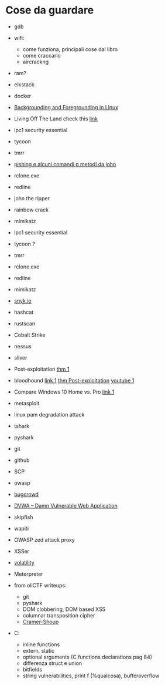 # Cose da guardare
- gdb
- wifi: 
	- come funziona, principali cose dal libro
	- come craccarlo
	- aircrackng
	  
- ram?
- elkstack
- docker
- [Backgrounding and Foregrounding in Linux](#backgrounding-and-foregrounding-in-linux)
- Living Off The Land check this [link](https://lolbas-project.github.io/)
- lpc1 security essential
- tycoon
- tmrr
- [pishing e alcuni comandi p metodi da john](#phising)
- rclone.exe
- redline
- john the ripper
- rainbow crack
- mimikatz
- lpc1 security essential
- tycoon ?
- tmrr
- rclone.exe
- redline
- mimikatz
- [snyk.io](https://snyk.io/)
- hashcat
- rustscan
- Cobalt Strike
- nessus
- sliver
- Post-exploitation [thm 1](https://tryhackme.com/room/postexploit)
- bloodhound [link 1](https://www.pentestpartners.com/security-blog/bloodhound-walkthrough-a-tool-for-many-tradecrafts/)  [thm Post-exploitation](https://tryhackme.com/room/postexploit) [youtube 1](https://youtu.be/sGO4F23Xik4)
- Compare Windows 10 Home vs. Pro [link 1](https://www.microsoft.com/en-us/windows/compare-windows-10-home-vs-pro)
- metasploit
- linux pam degradation attack
- tshark
- pyshark
- git
- github
- SCP
- owasp
- [bugcrowd](#bug-bounty)
- [DVWA – Damn Vulnerable Web Application](https://www.homelab.it/index.php/2015/12/24/dvwa-damn-vulnerable-web-application/)
- skipfish
- wapiti
- OWASP zed attack proxy
- XSSer
- [volatility](https://github.com/volatilityfoundation/volatility)
- Meterpreter
- from oliCTF writeups:
  - git
  - pyshark
  - DOM clobbering, DOM based XSS
  - columnar transposition cipher
  - [Cramer-Shoup](https://en.wikipedia.org/wiki/Cramer%E2%80%93Shoup_cryptosystem)
- C:
  - inline functions
  - extern, static
  - optional arguments (C functions declarations pag 84)
  - differenza struct e union
  - bitfields
  - string vulnerabilities, print f (%qualcosa), bufferoverflow
